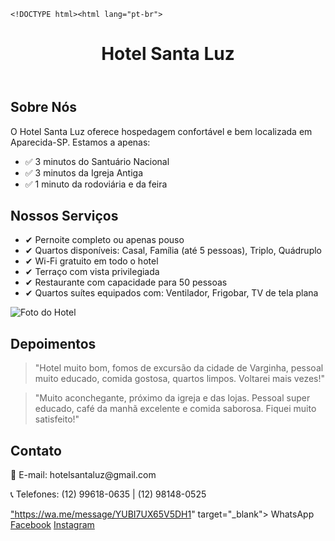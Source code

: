 
    <!DOCTYPE html><html lang="pt-br">
<head>
    <meta charset="UTF-8">
    <meta name="viewport" content="width=device-width, initial-scale=1.0">
    <title>Hotel Santa Luz</title>
    <link rel="stylesheet" href="styles.css">
    <script src="https://kit.fontawesome.com/a076d05399.js" crossorigin="anonymous"></script>
</head>
<body>
    <header>
        <h1>Hotel Santa Luz</h1>
    </header>
    <section id="sobre">
        <h2>Sobre Nós</h2>
        <p>O Hotel Santa Luz oferece hospedagem confortável e bem localizada em Aparecida-SP. Estamos a apenas:</p>
        <ul>
            <li>✅ 3 minutos do Santuário Nacional</li>
            <li>✅ 3 minutos da Igreja Antiga</li>
            <li>✅ 1 minuto da rodoviária e da feira</li>
        </ul>
    </section>
    <section id="servicos">
        <h2>Nossos Serviços</h2>
        <ul>
            <li>✔ Pernoite completo ou apenas pouso</li>
            <li>✔ Quartos disponíveis: Casal, Família (até 5 pessoas), Triplo, Quádruplo</li>
            <li>✔ Wi-Fi gratuito em todo o hotel</li>
            <li>✔ Terraço com vista privilegiada</li>
            <li>✔ Restaurante com capacidade para 50 pessoas</li>
            <li>✔ Quartos suítes equipados com: Ventilador, Frigobar, TV de tela plana</li>
        </ul>
    
<img src="imagens/foto.jpg" alt="Foto do Hotel">

</section>
    <section id="depoimentos">
        <h2>Depoimentos</h2>
        <blockquote>"Hotel muito bom, fomos de excursão da cidade de Varginha, pessoal muito educado, comida gostosa, quartos limpos. Voltarei mais vezes!"</blockquote>
        <blockquote>"Muito aconchegante, próximo da igreja e das lojas. Pessoal super educado, café da manhã excelente e comida saborosa. Fiquei muito satisfeito!"</blockquote>
    </section>
    <section id="contato">
        <h2>Contato</h2>
        <p>📧 E-mail: hotelsantaluz@gmail.com</p>
        <p>📞 Telefones: (12) 99618-0635 | (12) 98148-0525</p>
        <div class="redes-sociais">
            <a href=

"https://wa.me/message/YUBI7UX65V5DH1" target="_blank"><i class="fab fa-whatsapp"></i> WhatsApp</a>
            <a href="https://www.facebook.com/share/1HhbHjHCXW/" target="_blank"><i class="fab fa-facebook"></i> Facebook</a>
            <a href="https://www.instagram.com/hotel_santaluz?igsh=enJxYjM4Z2l5b3p0" target="_blank"><i class="fab fa-instagram"></i> Instagram</a>
        </div>
    </section>
    <script src="script.js"></script>
</body>
</html>